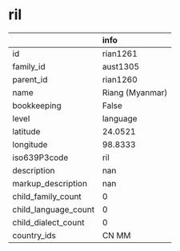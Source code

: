 # ril
|                      | info            |
|:---------------------|:----------------|
| id                   | rian1261        |
| family_id            | aust1305        |
| parent_id            | rian1260        |
| name                 | Riang (Myanmar) |
| bookkeeping          | False           |
| level                | language        |
| latitude             | 24.0521         |
| longitude            | 98.8333         |
| iso639P3code         | ril             |
| description          | nan             |
| markup_description   | nan             |
| child_family_count   | 0               |
| child_language_count | 0               |
| child_dialect_count  | 0               |
| country_ids          | CN MM           |